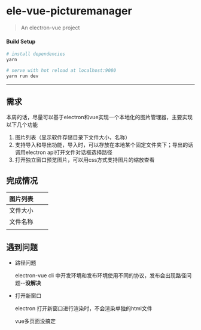 # ele-vue-picturemanager

> An electron-vue project

#### Build Setup

``` bash
# install dependencies
yarn 

# serve with hot reload at localhost:9080
yarn run dev


```

---

## 需求

本周的话，尽量可以基于electron和vue实现一个本地化的图片管理器，主要实现以下几个功能
1. 图片列表（显示软件存储目录下文件大小，名称）
2. 支持导入和导出功能，导入时，可以存放在本地某个固定文件夹下；导出的话调用electron api打开文件对话框选择路径
3. 打开独立窗口预览图片，可以用css方式支持图片的缩放查看

## 完成情况

| 图片列表 |      |      |
| -------- | ---- | ---- |
| 文件大小 |      |      |
| 文件名称 |      |      |
|          |      |      |

## 遇到问题

+ 路径问题

  electron-vue cli 中开发环境和发布环境使用不同的协议，发布会出现路径问题--**没解决**

+ 打开新窗口

  electron 打开新窗口进行渲染时，不会渲染单独的html文件 

  vue多页面没搞定
